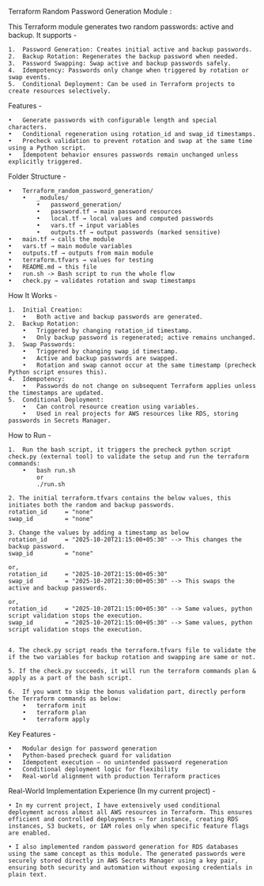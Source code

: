 Terraform Random Password Generation Module : 

This Terraform module generates two random passwords: active and backup. It supports - 

	1.	Password Generation: Creates initial active and backup passwords.
	2.	Backup Rotation: Regenerates the backup password when needed.
	3.	Password Swapping: Swap active and backup passwords safely.
	4.	Idempotency: Passwords only change when triggered by rotation or swap events.
	5.	Conditional Deployment: Can be used in Terraform projects to create resources selectively.


Features -

	•	Generate passwords with configurable length and special characters.
	•	Conditional regeneration using rotation_id and swap_id timestamps.
	•	Precheck validation to prevent rotation and swap at the same time using a Python script.
	•	Idempotent behavior ensures passwords remain unchanged unless explicitly triggered.


Folder Structure - 

	•	Terraform_random_password_generation/
		•	_modules/
			•	password_generation/
			•	password.tf → main password resources
			•	local.tf → local values and computed passwords
			•	vars.tf → input variables
			•	outputs.tf → output passwords (marked sensitive)
	•	main.tf → calls the module
	•	vars.tf → main module variables
	•	outputs.tf → outputs from main module
	•	terraform.tfvars → values for testing
	•	README.md → this file
	•	run.sh -> Bash script to run the whole flow
	•	check.py → validates rotation and swap timestamps


How It Works -

	1.	Initial Creation:
		•	Both active and backup passwords are generated.
	2.	Backup Rotation:
		•	Triggered by changing rotation_id timestamp.
		•	Only backup password is regenerated; active remains unchanged.
	3.	Swap Passwords:
		•	Triggered by changing swap_id timestamp.
		•	Active and backup passwords are swapped.
		•	Rotation and swap cannot occur at the same timestamp (precheck Python script ensures this).
	4.	Idempotency:
		•	Passwords do not change on subsequent Terraform applies unless the timestamps are updated.
	5.	Conditional Deployment:
		•	Can control resource creation using variables.
		•	Used in real projects for AWS resources like RDS, storing passwords in Secrets Manager.


How to Run - 

	1.	Run the bash script, it triggers the precheck python script check.py (external tool) to validate the setup and run the terraform commands:
		•	bash run.sh 
			or 
			./run.sh

	2. The initial terraform.tfvars contains the below values, this initiates both the random and backup passwords.
	rotation_id     = "none" 
	swap_id         = "none" 

	3. Change the values by adding a timestamp as below 
	rotation_id     = "2025-10-20T21:15:00+05:30" --> This changes the backup password.
	swap_id         = "none"

	or,
	rotation_id     = "2025-10-20T21:15:00+05:30" 
	swap_id         = "2025-10-20T21:30:00+05:30" --> This swaps the active and backup passwords.

	or,
	rotation_id     = "2025-10-20T21:15:00+05:30" --> Same values, python script validation stops the execution.
	swap_id         = "2025-10-20T21:15:00+05:30" --> Same values, python script validation stops the execution.

	
	4. The check.py script reads the terraform.tfvars file to validate the if the two variables for backup rotation and swapping are same or not.

	5. If the check.py succeeds, it will run the terraform commands plan & apply as a part of the bash script.

	6.	If you want to skip the bonus validation part, directly perform the Terraform commands as below:
		•	terraform init
		•	terraform plan
		•	terraform apply


Key Features - 

	•	Modular design for password generation
	•	Python-based precheck guard for validation
	•	Idempotent execution — no unintended password regeneration
	•	Conditional deployment logic for flexibility
	•	Real-world alignment with production Terraform practices



Real-World Implementation Experience (In my current project) -

	• In my current project, I have extensively used conditional deployment across almost all AWS resources in Terraform. This ensures efficient and controlled deployments — for instance, creating RDS instances, S3 buckets, or IAM roles only when specific feature flags are enabled.

	• I also implemented random password generation for RDS databases using the same concept as this module. The generated passwords were securely stored directly in AWS Secrets Manager using a key pair, ensuring both security and automation without exposing credentials in plain text.